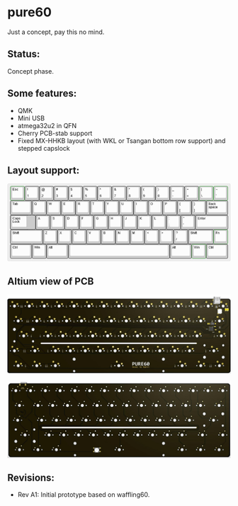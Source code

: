 # pure60

Just a concept, pay this no mind.

## Status:
Concept phase.

## Some features:
- QMK
- Mini USB
- atmega32u2 in QFN
- Cherry PCB-stab support
- Fixed MX-HHKB layout (with WKL or Tsangan bottom row support) and stepped capslock

## Layout support: 
![alt text](./readme-images/layout_support.jpg "Layout support")

## Altium view of PCB
![alt text](./readme-images/pure60-Rev_A1-bot.jpg "PCB View - Rev A")

![alt text](./readme-images/pure60-Rev_A1-top.jpg "PCB View - Rev A")

## Revisions:
- Rev A1: Initial prototype based on waffling60.